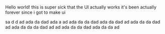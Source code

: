 Hello world!
this is super sick that the UI actually works
it's been actually forever since i got to make ui

sa
d
d
ad
ada
da
dad
ada
a
ad
ada
da
da
dad
ada
da
dad
ad
ada
da
da
dad
ad
ada
da
da
da
dad
ad
ad
ada
da
da
dad
ada
da
da
ad
